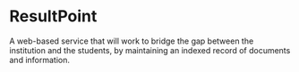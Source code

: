 # ResultPoint
A web-based service that will work to bridge the gap between the institution and the students, by maintaining an indexed record of documents and information.

